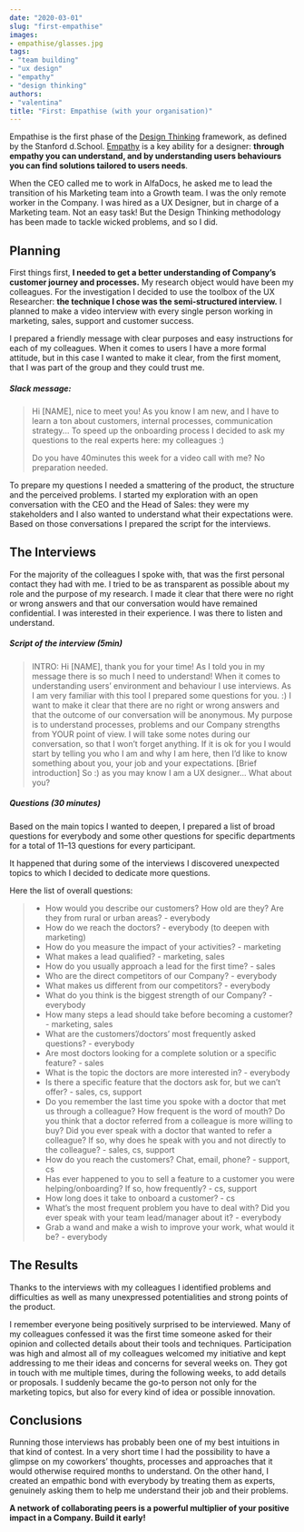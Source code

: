 ```yaml
---
date: "2020-03-01"
slug: "first-empathise"
images:
- empathise/glasses.jpg
tags:
- "team building"
- "ux design"
- "empathy"
- "design thinking"
authors:
- "valentina"
title: "First: Empathise (with your organisation)"
---
```


Empathise is the first phase of the [Design Thinking](https://www.interaction-design.org/literature/topics/design-thinking "Design Thinking - Interaction Design Foundation") framework, as defined by the Stanford d.School. [Empathy](https://dictionary.cambridge.org/dictionary/english/empathy "Empathy - Cambridge Dictionary") is a key ability for a designer: **through empathy you can understand, and by understanding users behaviours you can find solutions tailored to users needs**.

When the CEO called me to work in AlfaDocs, he asked me to lead the transition of his Marketing team into a Growth team. I was the only remote worker in the Company. I was hired as a UX Designer, but in charge of a Marketing team. Not an easy task! But the Design Thinking methodology has been made to tackle wicked problems, and so I did.

## Planning

First things first, **I needed to get a better understanding of Company’s customer journey and processes.**
My research object would have been my colleagues.
For the investigation I decided to use the toolbox of the UX Researcher: **the technique I chose was the semi-structured interview.** I planned to make a video interview with every single person working in marketing, sales, support and customer success.

I prepared a friendly message with clear purposes and easy instructions for each of my colleagues. When it comes to users I have a more formal attitude, but in this case I wanted to make it clear, from the first moment, that I was part of the group and they could trust me.

##### Slack message:

> Hi [NAME], nice to meet you! As you know I am new, and I have to learn a ton about customers, internal processes, communication strategy... To speed up the onboarding process I decided to ask my questions to the real experts here: my colleagues :)
>
> Do you have 40minutes this week for a video call with me? No preparation needed.

To prepare my questions I needed a smattering of the product, the structure and the perceived problems. I started my exploration with an open conversation with the CEO and the Head of Sales: they were my stakeholders and I also wanted to understand what their expectations were. Based on those conversations I prepared the script for the interviews.

## The Interviews

For the majority of the colleagues I spoke with, that was the first personal contact they had with me. I tried to be as transparent as possible about my role and the purpose of my research. I made it clear that there were no right or wrong answers and that our conversation would have remained confidential. I was interested in their experience. I was there to listen and understand.

##### Script of the interview (5min)

>INTRO: Hi [NAME], thank you for your time! As I told you in my message there is so much I need to understand! When it comes to understanding users’ environment and behaviour I use interviews. As I am very familiar with this tool I prepared some questions for you. :)
I want to make it clear that there are no right or wrong answers and that the outcome of our conversation will be anonymous. My purpose is to understand processes, problems and our Company strengths from YOUR point of view. I will take some notes during our conversation, so that I won’t forget anything.
If it is ok for you I would start by telling you who I am and why I am here, then I’d like to know something about you, your job and your expectations.
>[Brief introduction] So :) as you may know I am a UX designer…
>What about you?

##### Questions (30 minutes)
Based on the main topics I wanted to deepen, I prepared a list of broad questions for everybody and some other questions for specific departments for a total of 11–13 questions for every participant.

It happened that during some of the interviews I discovered unexpected topics to which I decided to dedicate more questions.

Here the list of overall questions:

>* How would you describe our customers? How old are they? Are they from rural or urban areas? - everybody
>* How do we reach the doctors? - everybody (to deepen with marketing)
>* How do you measure the impact of your activities? - marketing
>* What makes a lead qualified? - marketing, sales
>* How do you usually approach a lead for the first time? - sales
>* Who are the direct competitors of our Company? - everybody
>* What makes us different from our competitors? - everybody
>* What do you think is the biggest strength of our Company? - everybody
>* How many steps a lead should take before becoming a customer? - marketing, sales
>* What are the customers’/doctors’ most frequently asked questions? - everybody
>* Are most doctors looking for a complete solution or a specific feature? - sales
>* What is the topic the doctors are more interested in? - everybody
>* Is there a specific feature that the doctors ask for, but we can’t offer? - sales, cs, support
>* Do you remember the last time you spoke with a doctor that met us through a colleague? How frequent is the word of mouth? Do you think that a doctor referred from a colleague is more willing to buy? Did you ever speak with a doctor that wanted to refer a colleague? If so, why does he speak with you and not directly to the colleague? - sales, cs, support
>* How do you reach the customers? Chat, email, phone? - support, cs
>* Has ever happened to you to sell a feature to a customer you were helping/onboarding? If so, how frequently? - cs, support
>* How long does it take to onboard a customer? - cs
>* What’s the most frequent problem you have to deal with? Did you ever speak with your team lead/manager about it? - everybody
>* Grab a wand and make a wish to improve your work, what would it be? - everybody

## The Results

Thanks to the interviews with my colleagues I identified problems and difficulties as well as many unexpressed potentialities and strong points of the product.

I remember everyone being positively surprised to be interviewed. Many of my colleagues confessed it was the first time someone asked for their opinion and collected details about their tools and techniques. Participation was high and almost all of my colleagues welcomed my initiative and kept addressing to me their ideas and concerns for several weeks on. They got in touch with me multiple times, during the following weeks, to add details or proposals. I suddenly became the go-to person not only for the marketing topics, but also for every kind of idea or possible innovation.

## Conclusions

Running those interviews has probably been one of my best intuitions in that kind of contest. In a very short time I had the possibility to have a glimpse on my coworkers’ thoughts, processes and approaches that it would otherwise required months to understand. On the other hand, I created an empathic bond with everybody by treating them as experts, genuinely asking them to help me understand their job and their problems.

**A network of collaborating peers is a powerful multiplier of your positive impact in a Company. Build it early!**
